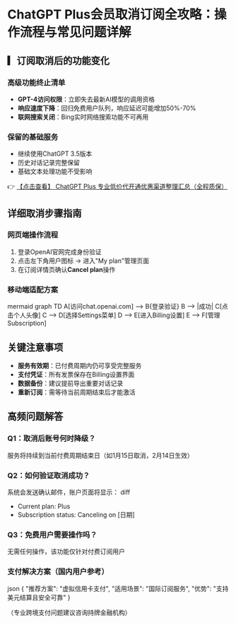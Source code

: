 # ChatGPT Plus会员取消订阅全攻略：操作流程与常见问题详解

## ▎订阅取消后的功能变化

### 高级功能终止清单
- **GPT-4访问权限**：立即失去最新AI模型的调用资格
- **响应速度下降**：回归免费用户队列，响应延迟可能增加50%-70%
- **联网搜索关闭**：Bing实时网络搜索功能不可再用

### 保留的基础服务
- 继续使用ChatGPT 3.5版本
- 历史对话记录完整保留
- 基础文本处理功能不受影响

👉 [【点击查看】 ChatGPT Plus 专业低价代开通优惠渠道整理汇总（全程质保）](https://bit.ly/DaiKai)

## 详细取消步骤指南

### 网页端操作流程
1. 登录OpenAI官网完成身份验证
2. 点击左下角用户图标 → 进入"My plan"管理页面
3. 在订阅详情页确认**Cancel plan**操作

### 移动端适配方案
mermaid
graph TD
A[访问chat.openai.com] --> B{登录验证}
B --> |成功| C[点击个人头像]
C --> D[选择Settings菜单]
D --> E[进入Billing设置]
E --> F[管理Subscription]

## 关键注意事项
- **服务有效期**：已付费周期内仍可享受完整服务
- **支付凭证**：所有发票保存在Billing设置界面
- **数据备份**：建议提前导出重要对话记录
- **重新订阅**：需等待当前周期结束后才能激活

## 高频问题解答

### Q1：取消后账号何时降级？
服务将持续到当前付费周期结束日（如1月15日取消，2月14日生效）

### Q2：如何验证取消成功？
系统会发送确认邮件，账户页面将显示：
diff
+ Current plan: Plus
+ Subscription status: Canceling on [日期]

### Q3：免费用户需要操作吗？
无需任何操作，该功能仅针对付费订阅用户

### 支付解决方案（国内用户参考）
json
{
"推荐方案": "虚拟信用卡支付",
"适用场景": "国际订阅服务",
"优势": "支持美元结算且安全可靠"
}

（专业跨境支付问题建议咨询持牌金融机构）